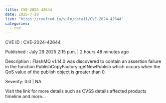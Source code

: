 ```yaml
--- 
title: CVE-2024-42644
date: 2025-7-29
lien: "https://cvefeed.io/vuln/detail/CVE-2024-42644"
categories:
  - cve
---
```


CVE ID : CVE-2024-42644

Published :  July 29
2025
2:15 p.m. | 2 hours
48 minutes ago

Description : FlashMQ v1.14.0 was discovered to contain an assertion failure in the function PublishCopyFactory::getNewPublish
which occurs when the QoS value of the publish object is greater than 0.

Severity: 0.0 | NA

Visit the link for more details
such as CVSS details
affected products
timeline
and more...
